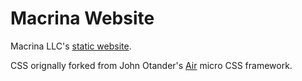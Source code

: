 # Macrina Website

Macrina LLC's [static website](https://macrina.tech).

CSS orignally forked from John Otander's [Air](https://github.com/markdowncss/air) micro CSS framework.
